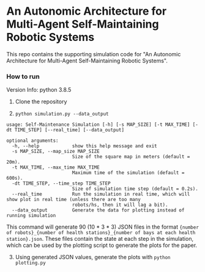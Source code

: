 # An Autonomic Architecture for Multi-Agent Self-Maintaining Robotic Systems

This repo contains the supporting simulation code for "An Autonomic Architecture for Multi-Agent Self-Maintaining Robotic Systems".

### How to run

Version Info: python 3.8.5

1. Clone the repository

2. `python simulation.py --data_output`

```
usage: Self-Maintenance Simulation [-h] [-s MAP_SIZE] [-t MAX_TIME] [-dt TIME_STEP] [--real_time] [--data_output]

optional arguments:
  -h, --help            show this help message and exit
  -s MAP_SIZE, --map_size MAP_SIZE
                        Size of the square map in meters (default = 20m).
  -t MAX_TIME, --max_time MAX_TIME
                        Maximum time of the simulation (default = 600s).
  -dt TIME_STEP, --time_step TIME_STEP
                        Size of simulation time step (default = 0.2s).
  --real_time           Run the simulation in real time, which will show plot in real time (unless there are too many
                        robots/hs, then it will lag a bit).
  --data_output         Generate the data for plotting instead of running simulation
```

This command will generate 90 (10 * 3 * 3) JSON files in the format `{number of robots}_{number of health stations}_{number of bays at each health station}.json`. These files contain the state at each step in the simulation, which can be used by the plotting script to generate the plots for the paper.

3. Using generated JSON values, generate the plots with `python plotting.py`